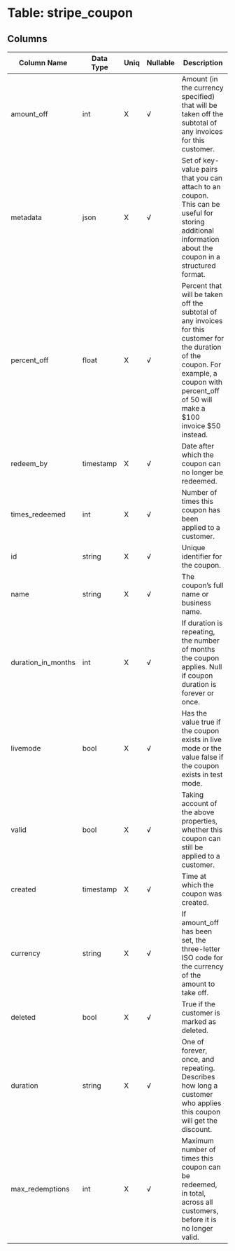 # Table: stripe_coupon

## Columns 

|  Column Name   |  Data Type  | Uniq | Nullable | Description | 
|  ----  | ----  | ----  | ----  | ---- | 
| amount_off | int | X | √ | Amount (in the currency specified) that will be taken off the subtotal of any invoices for this customer. | 
| metadata | json | X | √ | Set of key-value pairs that you can attach to an coupon. This can be useful for storing additional information about the coupon in a structured format. | 
| percent_off | float | X | √ | Percent that will be taken off the subtotal of any invoices for this customer for the duration of the coupon. For example, a coupon with percent_off of 50 will make a $100 invoice $50 instead. | 
| redeem_by | timestamp | X | √ | Date after which the coupon can no longer be redeemed. | 
| times_redeemed | int | X | √ | Number of times this coupon has been applied to a customer. | 
| id | string | X | √ | Unique identifier for the coupon. | 
| name | string | X | √ | The coupon’s full name or business name. | 
| duration_in_months | int | X | √ | If duration is repeating, the number of months the coupon applies. Null if coupon duration is forever or once. | 
| livemode | bool | X | √ | Has the value true if the coupon exists in live mode or the value false if the coupon exists in test mode. | 
| valid | bool | X | √ | Taking account of the above properties, whether this coupon can still be applied to a customer. | 
| created | timestamp | X | √ | Time at which the coupon was created. | 
| currency | string | X | √ | If amount_off has been set, the three-letter ISO code for the currency of the amount to take off. | 
| deleted | bool | X | √ | True if the customer is marked as deleted. | 
| duration | string | X | √ | One of forever, once, and repeating. Describes how long a customer who applies this coupon will get the discount. | 
| max_redemptions | int | X | √ | Maximum number of times this coupon can be redeemed, in total, across all customers, before it is no longer valid. | 


